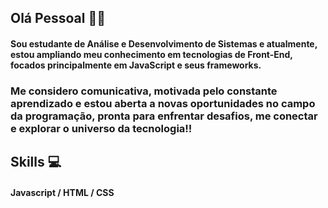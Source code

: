 ## Olá Pessoal 👋💓

#### Sou estudante de Análise e Desenvolvimento de Sistemas e atualmente, estou ampliando meu conhecimento em tecnologias de Front-End, focados principalmente em JavaScript e seus frameworks. 

### Me considero comunicativa, motivada pelo constante aprendizado e estou aberta a novas oportunidades no campo da programação, pronta para enfrentar desafios, me conectar e explorar o universo da tecnologia!!

## Skills 💻
#### Javascript / HTML / CSS
